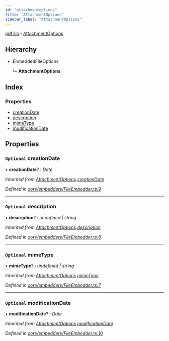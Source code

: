 ```yaml
---
id: "attachmentoptions"
title: "AttachmentOptions"
sidebar_label: "AttachmentOptions"
---
```


[pdf-lib](../index.md) › [AttachmentOptions](attachmentoptions.md)

## Hierarchy

* EmbeddedFileOptions

  ↳ **AttachmentOptions**

## Index

### Properties

* [creationDate](attachmentoptions.md#optional-creationdate)
* [description](attachmentoptions.md#optional-description)
* [mimeType](attachmentoptions.md#optional-mimetype)
* [modificationDate](attachmentoptions.md#optional-modificationdate)

## Properties

### `Optional` creationDate

• **creationDate**? : *Date*

*Inherited from [AttachmentOptions](attachmentoptions.md).[creationDate](attachmentoptions.md#optional-creationdate)*

*Defined in [core/embedders/FileEmbedder.ts:9](https://github.com/Hopding/pdf-lib/blob/c47aae6/src/core/embedders/FileEmbedder.ts#L9)*

___

### `Optional` description

• **description**? : *undefined | string*

*Inherited from [AttachmentOptions](attachmentoptions.md).[description](attachmentoptions.md#optional-description)*

*Defined in [core/embedders/FileEmbedder.ts:8](https://github.com/Hopding/pdf-lib/blob/c47aae6/src/core/embedders/FileEmbedder.ts#L8)*

___

### `Optional` mimeType

• **mimeType**? : *undefined | string*

*Inherited from [AttachmentOptions](attachmentoptions.md).[mimeType](attachmentoptions.md#optional-mimetype)*

*Defined in [core/embedders/FileEmbedder.ts:7](https://github.com/Hopding/pdf-lib/blob/c47aae6/src/core/embedders/FileEmbedder.ts#L7)*

___

### `Optional` modificationDate

• **modificationDate**? : *Date*

*Inherited from [AttachmentOptions](attachmentoptions.md).[modificationDate](attachmentoptions.md#optional-modificationdate)*

*Defined in [core/embedders/FileEmbedder.ts:10](https://github.com/Hopding/pdf-lib/blob/c47aae6/src/core/embedders/FileEmbedder.ts#L10)*

